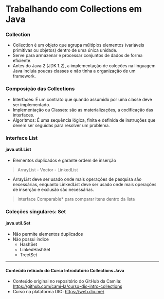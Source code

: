 # Trabalhando com Collections em Java

### Collection

- Collection é um objeto que agrupa múltiplos elementos (variáveis primitivas ou objetos) dentro de uma única unidade.
- Serve para armazenar e processar conjuntos de dados de forma eficiente.
- Antes do Java 2 (JDK 1.2), a implementação de coleções na linguagem Java incluía poucas classes e não tinha a organização de um framework.

### Composição das Collections
- Interfaces: É um contrato que quando assumido por uma classe deve ser implementado.
- Implementação ou Classes: são as materializações, a codificação das interfaces.
- Algoritmos: É uma sequência lógica, finita e definida de instruções que devem ser seguidas para resolver um problema.

### Interface List
#### java.util.List
- Elementos duplicados e garante ordem de inserção

> ArrayList - Vector - LinkedList

- ArrayList deve ser usado onde mais operações de pesquisa são necessárias, enquanto LinkedList deve ser usado onde mais operações de inserção e exclusão são necessárias.

> interface Comparable* para comparar itens dentro da lista

### Coleções singulares: Set
#### java.util.Set

- Não permite elementos duplicados
- Não possui índice
  - HashSet
  - LinkedHashSet
  - TreetSet





----------------------------------
#### Conteúdo retirado do Curso Introdutório Collections Java
- Conteúdo original no repositório do GitHub da Camila:
  https://github.com/cami-la/curso-dio-intro-collections
- Curso na plataforma DIO: https://web.dio.me/
